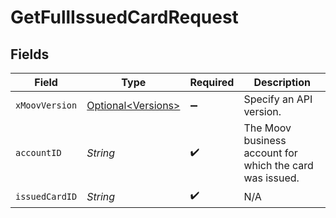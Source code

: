 # GetFullIssuedCardRequest


## Fields

| Field                                                      | Type                                                       | Required                                                   | Description                                                |
| ---------------------------------------------------------- | ---------------------------------------------------------- | ---------------------------------------------------------- | ---------------------------------------------------------- |
| `xMoovVersion`                                             | [Optional\<Versions>](../../models/components/Versions.md) | :heavy_minus_sign:                                         | Specify an API version.                                    |
| `accountID`                                                | *String*                                                   | :heavy_check_mark:                                         | The Moov business account for which the card was issued.   |
| `issuedCardID`                                             | *String*                                                   | :heavy_check_mark:                                         | N/A                                                        |
